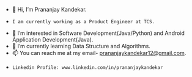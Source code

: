 - 👋 Hi, I’m Prananjay Kandekar.
-     I am currently working as a Product Engineer at TCS.
- 👀 I’m interested in Software Development(Java/Python) and Android Application Development(Java).
- 🌱 I’m currently learning Data Structure and Algorithms.
- 📫 You can reach me at my email- prananjaykandekar12@gmail.com.
-     Linkedin Profile: www.linkedin.com/in/prananjaykandekar

<!---
Prananjay04/Prananjay04 is a ✨ special ✨ repository because its `README.md` (this file) appears on your GitHub profile.
You can click the Preview link to take a look at your changes.
--->

